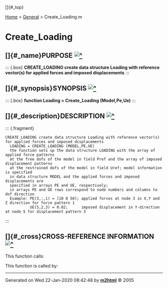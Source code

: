 []{#_top}

<div>

[Home](../FEDEASLab.html) \> [General](FEDEASLab.html) \>
Create_Loading.m

</div>

# Create_Loading

## []{#_name}PURPOSE [![\^](../up.png)](#_top)

::: {.box}
**CREATE_LOADING create data structure Loading with reference vector(s)
for applied forces and imposed displacements**
:::

## []{#_synopsis}SYNOPSIS [![\^](../up.png)](#_top)

::: {.box}
**function Loading = Create_Loading (Model,Pe,Ue)**
:::

## []{#_description}DESCRIPTION [![\^](../up.png)](#_top)

::: {.fragment}
``` {.comment}
CREATE_LOADING create data structure Loading with reference vector(s) for applied forces and imposed displacements
  LOADING = CREATE_LOADING (MODEL,PE,UE)
  the function sets up the data structure LOADING with the array of applied force patterns
  at the free dofs of the model in field Pref and the array of imposed displacement patterns
  at the restrained dofs of the model in field Uref; model information is specified
  in data structure MODEL and the applied forces and imposed displacements are
  specified in arrays PE and UE, respectively;
  in arrays PE and UE rows correspond to node numbers and columns to dof direction
  Example: PE(3,:,1) = [10 0 50]; applied forces at node 3 in X,Y and Z direction for force pattern 1
           UE(5,2,3) = 0.02;      imposed displacement in Y-direction at node 5 for displacement pattern 3
```
:::

## []{#_cross}CROSS-REFERENCE INFORMATION [![\^](../up.png)](#_top)

This function calls:

This function is called by:

------------------------------------------------------------------------

Generated on Wed 22-Jan-2020 08:42:48 by
**[m2html](http://www.artefact.tk/software/matlab/m2html/ "Matlab Documentation in HTML")**
© 2005
